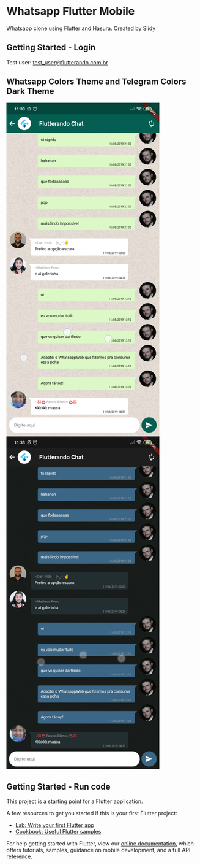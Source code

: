 # Whatsapp Flutter Mobile

Whatsapp clone using Flutter and Hasura. Created by Slidy

## Getting Started - Login
Test user: test_user@flutterando.com.br

## Whatsapp Colors Theme and Telegram Colors Dark Theme
<img src="snapshots/whatsapp-theme.png" width="400" />
<img src="snapshots/telegram-theme.png" width="400" />

## Getting Started - Run code

This project is a starting point for a Flutter application.

A few resources to get you started if this is your first Flutter project:

- [Lab: Write your first Flutter app](https://flutter.dev/docs/get-started/codelab)
- [Cookbook: Useful Flutter samples](https://flutter.dev/docs/cookbook)

For help getting started with Flutter, view our
[online documentation](https://flutter.dev/docs), which offers tutorials,
samples, guidance on mobile development, and a full API reference.
